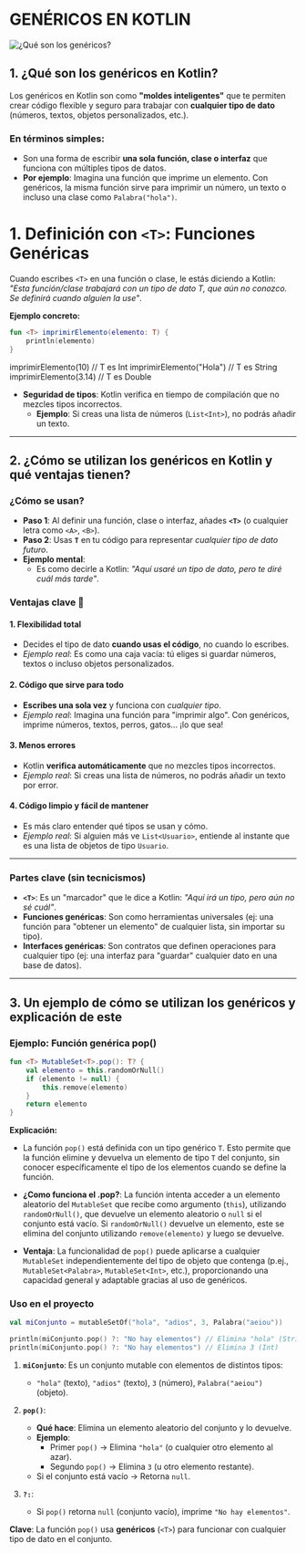 # GENÉRICOS EN KOTLIN

![¿Qué son los genéricos?](https://i.ytimg.com/vi/iwA5SEusHdA/maxresdefault.jpg)

## 1. ¿Qué son los genéricos en Kotlin?

Los genéricos en Kotlin son como **"moldes inteligentes"** que te permiten crear código flexible y seguro para trabajar con **cualquier tipo de dato** (números, textos, objetos personalizados, etc.).  

### **En términos simples**:  
- Son una forma de escribir **una sola función, clase o interfaz** que funciona con múltiples tipos de datos.  
- **Por ejemplo**: Imagina una función que imprime un elemento. Con genéricos, la misma función sirve para imprimir un número, un texto o incluso una clase como `Palabra("hola")`.  

# 1. Definición con `<T>`: Funciones Genéricas  
Cuando escribes `<T>` en una función o clase, le estás diciendo a Kotlin:  
*"Esta función/clase trabajará con un tipo de dato T, que aún no conozco. Se definirá cuando alguien la use"*.

**Ejemplo concreto:**  
```kotlin
fun <T> imprimirElemento(elemento: T) {
    println(elemento)
}
  ```

imprimirElemento(10)        // T es Int
imprimirElemento("Hola")    // T es String
imprimirElemento(3.14)      // T es Double


- **Seguridad de tipos**: Kotlin verifica en tiempo de compilación que no mezcles tipos incorrectos.  
  - **Ejemplo**: Si creas una lista de números (`List<Int>`), no podrás añadir un texto.  

---

## **2. ¿Cómo se utilizan los genéricos en Kotlin y qué ventajas tienen?**  

### **¿Cómo se usan?**  
- **Paso 1**: Al definir una función, clase o interfaz, añades **`<T>`** (o cualquier letra como `<A>`, `<B>`).  
- **Paso 2**: Usas **`T`** en tu código para representar *cualquier tipo de dato futuro*.  
- **Ejemplo mental**:  
  - Es como decirle a Kotlin: *"Aquí usaré un tipo de dato, pero te diré cuál más tarde"*.  

### **Ventajas clave** 🌟  

#### **1. Flexibilidad total**  
- Decides el tipo de dato **cuando usas el código**, no cuando lo escribes.  
- *Ejemplo real*: Es como una caja vacía: tú eliges si guardar números, textos o incluso objetos personalizados.  

#### **2. Código que sirve para todo**  
- **Escribes una sola vez** y funciona con *cualquier tipo*.  
- *Ejemplo real*: Imagina una función para "imprimir algo". Con genéricos, imprime números, textos, perros, gatos… ¡lo que sea!  

#### **3. Menos errores**  
- Kotlin **verifica automáticamente** que no mezcles tipos incorrectos.  
- *Ejemplo real*: Si creas una lista de números, no podrás añadir un texto por error.  

#### **4. Código limpio y fácil de mantener**  
- Es más claro entender qué tipos se usan y cómo.  
- *Ejemplo real*: Si alguien más ve `List<Usuario>`, entiende al instante que es una lista de objetos de tipo `Usuario`.  

---

### **Partes clave (sin tecnicismos)**  
- **`<T>`**: Es un "marcador" que le dice a Kotlin: *"Aquí irá un tipo, pero aún no sé cuál"*.  
- **Funciones genéricas**: Son como herramientas universales (ej: una función para "obtener un elemento" de cualquier lista, sin importar su tipo).  
- **Interfaces genéricas**: Son contratos que definen operaciones para cualquier tipo (ej: una interfaz para "guardar" cualquier dato en una base de datos).  

---

## 3. Un ejemplo de cómo se utilizan los genéricos y explicación de este

### Ejemplo: Función genérica pop()

```kotlin
fun <T> MutableSet<T>.pop(): T? {
    val elemento = this.randomOrNull()
    if (elemento != null) {
        this.remove(elemento)
    }
    return elemento
}
```

**Explicación:**

- La función `pop()` está definida con un tipo genérico `T`. Esto permite que la función elimine y devuelva un elemento de tipo `T` del conjunto, sin conocer específicamente el tipo de los elementos cuando se define la función.

- **¿Como funciona el .pop?**: La función intenta acceder a un elemento aleatorio del `MutableSet` que recibe como argumento (`this`), utilizando `randomOrNull()`, que devuelve un elemento aleatorio o `null` si el conjunto está vacío. Si `randomOrNull()` devuelve un elemento, este se elimina del conjunto utilizando `remove(elemento)` y luego se devuelve.

- **Ventaja**: La funcionalidad de `pop()` puede aplicarse a cualquier `MutableSet` independientemente del tipo de objeto que contenga (p.ej., `MutableSet<Palabra>`, `MutableSet<Int>`, etc.), proporcionando una capacidad general y adaptable gracias al uso de genéricos.

### Uso en el proyecto
```kotlin
val miConjunto = mutableSetOf("hola", "adios", 3, Palabra("aeiou"))

println(miConjunto.pop() ?: "No hay elementos") // Elimina "hola" (String)
println(miConjunto.pop() ?: "No hay elementos") // Elimina 3 (Int)
```

1. **`miConjunto`**: Es un conjunto mutable con elementos de distintos tipos:  
   - `"hola"` (texto), `"adios"` (texto), `3` (número), `Palabra("aeiou")` (objeto).  

2. **`pop()`**:  
   - **Qué hace**: Elimina un elemento aleatorio del conjunto y lo devuelve.  
   - **Ejemplo**:  
     - Primer `pop()` → Elimina `"hola"` (o cualquier otro elemento al azar).  
     - Segundo `pop()` → Elimina `3` (u otro elemento restante).  
   - Si el conjunto está vacío → Retorna `null`.  

3. **`?:`**:  
   - Si `pop()` retorna `null` (conjunto vacío), imprime `"No hay elementos"`.  

**Clave**: La función `pop()` usa **genéricos** (`<T>`) para funcionar con cualquier tipo de dato en el conjunto.
